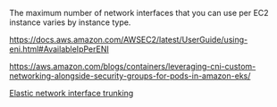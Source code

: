 The maximum number of network interfaces that you can use per EC2 instance varies by instance type.

https://docs.aws.amazon.com/AWSEC2/latest/UserGuide/using-eni.html#AvailableIpPerENI

https://aws.amazon.com/blogs/containers/leveraging-cni-custom-networking-alongside-security-groups-for-pods-in-amazon-eks/

[Elastic network interface trunking](https://docs.aws.amazon.com/AmazonECS/latest/developerguide/container-instance-eni.html)